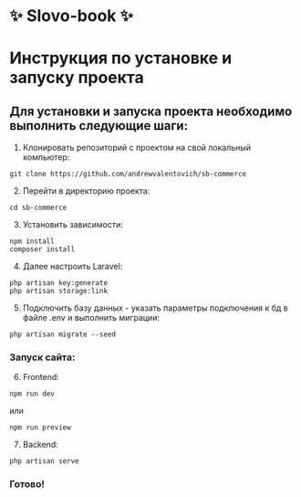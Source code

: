 # :sparkles: Slovo-book :sparkles:

# Инструкция по установке и запуску проекта

## Для установки и запуска проекта необходимо выполнить следующие шаги: 

1. Клонировать репозиторий с проектом на свой локальный компьютер:

```shell
git clone https://github.com/andrewvalentovich/sb-commerce
```

2. Перейти в директорию проекта:

```shell
cd sb-commerce
```

3. Установить зависимости:

```shell
npm install
composer install
```

4. Далее настроить Laravel:

```shell
php artisan key:generate
php artisan storage:link
```

5. Подключить базу данных - указать параметры подключения к бд в файле .env и выполнить миграции:

```shell
php artisan migrate --seed
```

### Запуск сайта:
6. Frontend:

```shell
npm run dev
```
или
```shell
npm run preview
```

7. Backend:
```shell
php artisan serve
```

### Готово!
